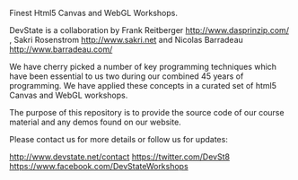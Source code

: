 Finest Html5 Canvas and WebGL Workshops.

DevState is a collaboration by Frank Reitberger http://www.dasprinzip.com/ , Sakri Rosenstrom http://www.sakri.net and Nicolas Barradeau http://www.barradeau.com/

We have cherry picked a number of key programming techniques which have been essential to us two during our combined 45 years of programming. We have applied these concepts in a curated set of html5 Canvas and WebGL workshops.

The purpose of this repository is to provide the source code of our course material and any demos found on our website.

Please contact us for more details or follow us for updates:

http://www.devstate.net/contact
https://twitter.com/DevSt8
https://www.facebook.com/DevStateWorkshops
